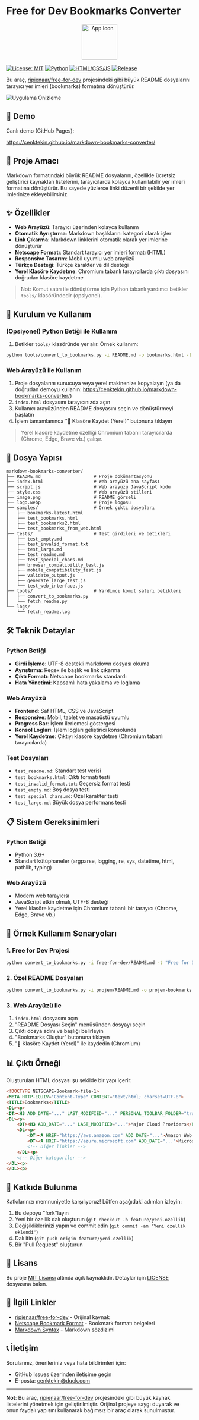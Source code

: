 # Free for Dev Bookmarks Converter

<p align="center">
  <img src="./8d053eb7-9be0-438f-af7b-a4573de30c47.png" alt="App Icon" width="96" height="96" />
</p>

[![License: MIT](https://img.shields.io/badge/License-MIT-yellow.svg)](https://opensource.org/licenses/MIT)
[![Python](https://img.shields.io/badge/Python-3.6+-blue.svg)](https://www.python.org/)
[![HTML/CSS/JS](https://img.shields.io/badge/HTML/CSS/JS-orange.svg)](https://developer.mozilla.org/)
[![Release](https://img.shields.io/github/v/release/cenktekin/markdown-bookmarks-converter?display_name=tag)](https://github.com/cenktekin/markdown-bookmarks-converter/releases/latest)

Bu araç, [ripienaar/free-for-dev](https://github.com/ripienaar/free-for-dev) projesindeki gibi büyük README dosyalarını tarayıcı yer imleri (bookmarks) formatına dönüştürür.

![Uygulama Önizleme](./image.png)

## 🔗 Demo

Canlı demo (GitHub Pages):

https://cenktekin.github.io/markdown-bookmarks-converter/

## 🎯 Proje Amacı

Markdown formatındaki büyük README dosyalarını, özellikle ücretsiz geliştirici kaynakları listelerini, tarayıcılarda kolayca kullanılabilir yer imleri formatına dönüştürür. Bu sayede yüzlerce linki düzenli bir şekilde yer imlerinize ekleyebilirsiniz.

## ✨ Özellikler

- **Web Arayüzü**: Tarayıcı üzerinden kolayca kullanım
- **Otomatik Ayrıştırma**: Markdown başlıklarını kategori olarak işler
- **Link Çıkarma**: Markdown linklerini otomatik olarak yer imlerine dönüştürür
- **Netscape Formatı**: Standart tarayıcı yer imleri formatı (HTML)
- **Responsive Tasarım**: Mobil uyumlu web arayüzü
- **Türkçe Desteği**: Türkçe karakter ve dil desteği
- **Yerel Klasöre Kaydetme**: Chromium tabanlı tarayıcılarda çıktı dosyasını doğrudan klasöre kaydetme

> Not: Komut satırı ile dönüştürme için Python tabanlı yardımcı betikler `tools/` klasöründedir (opsiyonel).

## 🚀 Kurulum ve Kullanım

### (Opsiyonel) Python Betiği ile Kullanım

1. Betikler `tools/` klasöründe yer alır. Örnek kullanım:
```bash
python tools/convert_to_bookmarks.py -i README.md -o bookmarks.html -t "Bookmarks" -r "Free for Dev"
```

### Web Arayüzü ile Kullanım

1. Proje dosyalarını sunucuya veya yerel makinenize kopyalayın (ya da doğrudan demoyu kullanın: https://cenktekin.github.io/markdown-bookmarks-converter/)
2. `index.html` dosyasını tarayıcınızda açın
3. Kullanıcı arayüzünden README dosyasını seçin ve dönüştürmeyi başlatın
4. İşlem tamamlanınca "💾 Klasöre Kaydet (Yerel)" butonuna tıklayın

> Yerel klasöre kaydetme özelliği Chromium tabanlı tarayıcılarda (Chrome, Edge, Brave vb.) çalışır.

## 📁 Dosya Yapısı

```
markdown-bookmarks-converter/
├── README.md                    # Proje dokümantasyonu
├── index.html                   # Web arayüzü ana sayfası
├── script.js                    # Web arayüzü JavaScript kodu
├── style.css                    # Web arayüzü stilleri
├── image.png                    # README görseli
├── logo.webp                    # Proje logosu
├── samples/                     # Örnek çıktı dosyaları
│   ├── bookmarks-latest.html
│   ├── test_bookmarks.html
│   ├── test_bookmarks2.html
│   └── test_bookmarks_from_web.html
├── tests/                       # Test girdileri ve betikleri
│   ├── test_empty.md
│   ├── test_invalid_format.txt
│   ├── test_large.md
│   ├── test_readme.md
│   ├── test_special_chars.md
│   ├── browser_compatibility_test.js
│   ├── mobile_compatibility_test.js
│   ├── validate_output.js
│   ├── generate_large_test.js
│   └── test_web_interface.js
├── tools/                       # Yardımcı komut satırı betikleri
│   ├── convert_to_bookmarks.py
│   └── fetch_readme.py
└── logs/
    └── fetch_readme.log
```

## 🛠️ Teknik Detaylar

### Python Betiği

- **Girdi İşleme**: UTF-8 destekli markdown dosyası okuma
- **Ayrıştırma**: Regex ile başlık ve link çıkarma
- **Çıktı Formatı**: Netscape bookmarks standardı
- **Hata Yönetimi**: Kapsamlı hata yakalama ve loglama

### Web Arayüzü

- **Frontend**: Saf HTML, CSS ve JavaScript
- **Responsive**: Mobil, tablet ve masaüstü uyumlu
- **Progress Bar**: İşlem ilerlemesi göstergesi
- **Konsol Logları**: İşlem logları geliştirici konsolunda
- **Yerel Kaydetme**: Çıktıyı klasöre kaydetme (Chromium tabanlı tarayıcılarda)

### Test Dosyaları

- `test_readme.md`: Standart test verisi
- `test_bookmarks.html`: Çıktı formatı testi
- `test_invalid_format.txt`: Geçersiz format testi
- `test_empty.md`: Boş dosya testi
- `test_special_chars.md`: Özel karakter testi
- `test_large.md`: Büyük dosya performans testi

## 📋 Sistem Gereksinimleri

### Python Betiği
- Python 3.6+
- Standart kütüphaneler (argparse, logging, re, sys, datetime, html, pathlib, typing)

### Web Arayüzü
- Modern web tarayıcısı
- JavaScript etkin olmalı, UTF-8 desteği
- Yerel klasöre kaydetme için Chromium tabanlı bir tarayıcı (Chrome, Edge, Brave vb.)

## 🔧 Örnek Kullanım Senaryoları

### 1. Free for Dev Projesi
```bash
python convert_to_bookmarks.py -i free-for-dev/README.md -t "Free for Dev Bookmarks"
```

### 2. Özel README Dosyaları
```bash
python convert_to_bookmarks.py -i projem/README.md -o projem-bookmarks.html -r "Projem Linkleri"
```

### 3. Web Arayüzü ile
1. `index.html` dosyasını açın
2. "README Dosyası Seçin" menüsünden dosyayı seçin
3. Çıktı dosya adını ve başlığı belirleyin
4. "Bookmarks Oluştur" butonuna tıklayın
5. "💾 Klasöre Kaydet (Yerel)" ile kaydedin (Chromium)

## 📊 Çıktı Örneği

Oluşturulan HTML dosyası şu şekilde bir yapı içerir:

```html
<!DOCTYPE NETSCAPE-Bookmark-file-1>
<META HTTP-EQUIV="Content-Type" CONTENT="text/html; charset=UTF-8">
<TITLE>Bookmarks</TITLE>
<DL><p>
<DT><H3 ADD_DATE="..." LAST_MODIFIED="..." PERSONAL_TOOLBAR_FOLDER="true">Free for Dev</H3>
<DL><p>
    <DT><H3 ADD_DATE="..." LAST_MODIFIED="...">Major Cloud Providers</H3>
    <DL><p>
        <DT><A HREF="https://aws.amazon.com" ADD_DATE="...">Amazon Web Services</A>
        <DT><A HREF="https://azure.microsoft.com" ADD_DATE="...">Microsoft Azure</A>
        <!-- Diğer linkler -->
    </DL><p>
    <!-- Diğer kategoriler -->
</DL><p>
</DL><p>
```

## 🤝 Katkıda Bulunma

Katkılarınızı memnuniyetle karşılıyoruz! Lütfen aşağıdaki adımları izleyin:

1. Bu depoyu "fork"layın
2. Yeni bir özellik dalı oluşturun (`git checkout -b feature/yeni-ozellik`)
3. Değişikliklerinizi yapın ve commit edin (`git commit -am 'Yeni özellik eklendi'`)
4. Dalı itin (`git push origin feature/yeni-ozellik`)
5. Bir "Pull Request" oluşturun

## 📝 Lisans

Bu proje [MIT Lisansı](LICENSE) altında açık kaynaklıdır. Detaylar için [LICENSE](LICENSE) dosyasına bakın.

## 🔗 İlgili Linkler

- [ripienaar/free-for-dev](https://github.com/ripienaar/free-for-dev) - Orijinal kaynak
- [Netscape Bookmark Format](https://msdn.microsoft.com/en-us/library/ms775124(v=vs.85).aspx) - Bookmark formatı belgeleri
- [Markdown Syntax](https://www.markdownguide.org/basic-syntax/) - Markdown sözdizimi

## 📞 İletişim

Sorularınız, önerileriniz veya hata bildirimleri için:
- GitHub Issues üzerinden iletişime geçin
- E-posta: [cenktekin@duck.com](mailto:cenktekin@duck.com)

---

**Not**: Bu araç, [ripienaar/free-for-dev](https://github.com/ripienaar/free-for-dev) projesindeki gibi büyük kaynak listelerini yönetmek için geliştirilmiştir. Orijinal projeye saygı duyarak ve onun faydalı yapısını kullanarak bağımsız bir araç olarak sunulmuştur.